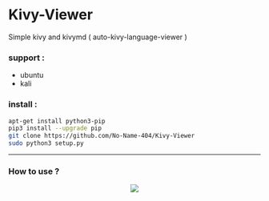 # Kivy-Viewer
Simple kivy and kivymd ( auto-kivy-language-viewer )
### support :
  - ubuntu
  - kali

### install :
```bash
apt-get install python3-pip
pip3 install --upgrade pip
git clone https://github.com/No-Name-404/Kivy-Viewer
sudo python3 setup.py
```
___

### How to use ?
<p align='center'>
<a href="https://youtu.be/I5wc-gv6ByQ"><img src="http://img.youtube.com/vi/I5wc-gv6ByQ/0.jpg"></a>
</p>

<!-- <center>
<video controls  width="340" height="190">

    <source src="https://player.vimeo.com/video/445856921">
    Sorry, your browser doesn't support embedded videos.
</video>
</center> -->
